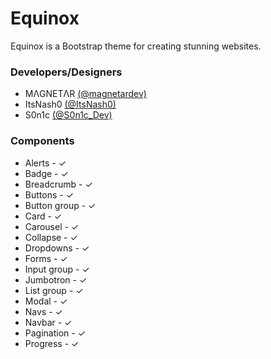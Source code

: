 # Equinox
Equinox is a Bootstrap theme for creating stunning websites.

### Developers/Designers
* MΛGNETΛR [(@magnetardev)](https://twitter.com/magnetardev)
* ItsNash0 [(@ItsNash0)](https://twitter.com/ItsNash0)
* S0n1c [(@S0n1c_Dev)](https://twitter.com/S0n1c_Dev)
### Components
* Alerts - ✓
* Badge - ✓
* Breadcrumb - ✓
* Buttons - ✓
* Button group - ✓
* Card - ✓
* Carousel - ✓
* Collapse - ✓
* Dropdowns - ✓
* Forms - ✓
* Input group - ✓
* Jumbotron - ✓
* List group - ✓
* Modal - ✓
* Navs - ✓
* Navbar - ✓
* Pagination - ✓
* Progress - ✓
